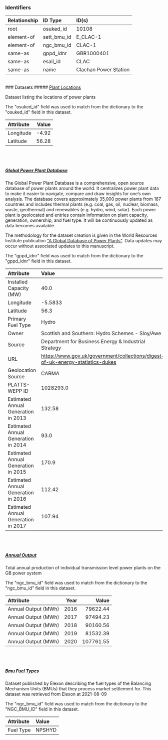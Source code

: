 ### Identifiers

| Relationship   | ID Type     | ID(s)                 |
|:---------------|:------------|:----------------------|
| root           | osuked_id   | 10108                 |
| element-of     | sett_bmu_id | E_CLAC-1              |
| element-of     | ngc_bmu_id  | CLAC-1                |
| same-as        | gppd_idnr   | GBR1000401            |
| same-as        | esail_id    | CLAC                  |
| same-as        | name        | Clachan Power Station |

<br>
### Datasets
##### <a href="https://raw.githubusercontent.com/OSUKED/Dictionary-Datasets/main/datasets/plant-locations/datapackage.json">Plant Locations</a>

Dataset listing the locations of power plants

The "osuked_id" field was used to match from the dictionary to the "osuked_id" field in this dataset.

| Attribute   |   Value |
|:------------|--------:|
| Longitude   |   -4.92 |
| Latitude    |   56.28 |

<br><br>
##### <a href="https://raw.githubusercontent.com/OSUKED/Dictionary-Datasets/main/datasets/global-power-plant-database/datapackage.json">Global Power Plant Database</a>

The Global Power Plant Database is a comprehensive, open source database of power plants around the world. It centralizes power plant data to make it easier to navigate, compare and draw insights for one’s own analysis. The database covers approximately 35,000 power plants from 167 countries and includes thermal plants (e.g. coal, gas, oil, nuclear, biomass, waste, geothermal) and renewables (e.g. hydro, wind, solar). Each power plant is geolocated and entries contain information on plant capacity, generation, ownership, and fuel type. It will be continuously updated as data becomes available. 

The methodology for the dataset creation is given in the World Resources Institute publication ["A Global Database of Power Plants"](https://www.wri.org/research/global-database-power-plants). Data updates may occur without associated updates to this manuscript.

The "gppd_idnr" field was used to match from the dictionary to the "gppd_idnr" field in this dataset.

| Attribute                           | Value                                                                          |
|:------------------------------------|:-------------------------------------------------------------------------------|
| Installed Capacity (MW)             | 40.0                                                                           |
| Longitude                           | -5.5833                                                                        |
| Latitude                            | 56.3                                                                           |
| Primary Fuel Type                   | Hydro                                                                          |
| Owner                               | Scottish and Southern: Hydro Schemes - Sloy/Awe                                |
| Source                              | Department for Business Energy & Industrial Strategy                           |
| URL                                 | https://www.gov.uk/government/collections/digest-of-uk-energy-statistics-dukes |
| Geolocation Source                  | CARMA                                                                          |
| PLATTS-WEPP ID                      | 1028293.0                                                                      |
| Estimated Annual Generation in 2013 | 132.58                                                                         |
| Estimated Annual Generation in 2014 | 93.0                                                                           |
| Estimated Annual Generation in 2015 | 170.9                                                                          |
| Estimated Annual Generation in 2016 | 112.42                                                                         |
| Estimated Annual Generation in 2017 | 107.94                                                                         |

<br><br>
##### <a href="https://raw.githubusercontent.com/OSUKED/Dictionary-Datasets/main/datasets/annual-output/datapackage.json">Annual Output</a>

Total annual production of individual transmission level power plants on the GB power system

The "ngc_bmu_id" field was used to match from the dictionary to the "ngc_bmu_id" field in this dataset.

| Attribute           |   Year |     Value |
|:--------------------|-------:|----------:|
| Annual Output (MWh) |   2016 |  79622.44 |
| Annual Output (MWh) |   2017 |  97494.23 |
| Annual Output (MWh) |   2018 |  90160.56 |
| Annual Output (MWh) |   2019 |  81532.39 |
| Annual Output (MWh) |   2020 | 107761.55 |

<br><br>
##### <a href="https://raw.githubusercontent.com/OSUKED/Dictionary-Datasets/main/datasets/bmu-fuel-types/datapackage.json">Bmu Fuel Types</a>

Dataset published by Elexon describing the fuel types of the Balancing Mechanism Units (BMUs) that they process market settlement for. This dataset was retrieved from Elexon at 2021-08-09

The "ngc_bmu_id" field was used to match from the dictionary to the "NGC_BMU_ID" field in this dataset.

| Attribute   | Value   |
|:------------|:--------|
| Fuel Type   | NPSHYD  |
